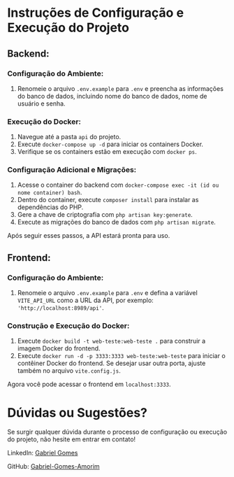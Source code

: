 # Instruções de Configuração e Execução do Projeto

## Backend:

### Configuração do Ambiente:

1. Renomeie o arquivo `.env.example` para `.env` e preencha as informações do banco de dados, incluindo nome do banco de dados, nome de usuário e senha.

### Execução do Docker:

1. Navegue até a pasta `api` do projeto.
2. Execute `docker-compose up -d` para iniciar os containers Docker.
3. Verifique se os containers estão em execução com `docker ps`.

### Configuração Adicional e Migrações:

1. Acesse o container do backend com `docker-compose exec -it (id ou nome container) bash`.
2. Dentro do container, execute `composer install` para instalar as dependências do PHP.
3. Gere a chave de criptografia com `php artisan key:generate`.
4. Execute as migrações do banco de dados com `php artisan migrate`.

Após seguir esses passos, a API estará pronta para uso.

## Frontend:

### Configuração do Ambiente:

1. Renomeie o arquivo `.env.example` para `.env` e defina a variável `VITE_API_URL` como a URL da API, por exemplo: `'http://localhost:8989/api'`.

### Construção e Execução do Docker:

1. Execute `docker build -t web-teste:web-teste .` para construir a imagem Docker do frontend.
2. Execute `docker run -d -p 3333:3333 web-teste:web-teste` para iniciar o contêiner Docker do frontend. Se desejar usar outra porta, ajuste também no arquivo `vite.config.js`.

Agora você pode acessar o frontend em `localhost:3333`.

# Dúvidas ou Sugestões?

Se surgir qualquer dúvida durante o processo de configuração ou execução do projeto, não hesite em entrar em contato!

LinkedIn: [Gabriel Gomes](https://www.linkedin.com/in/gabriel-gomes99)

GitHub: [Gabriel-Gomes-Amorim](https://github.com/Gabriel-Gomes-Amorim)
